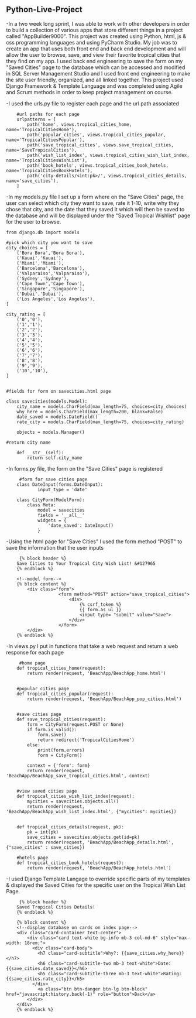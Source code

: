 ## Python-Live-Project
-In a two week long sprint, I was able to work with other developers in order to build a collection of various apps that store different things in a project called "AppBuilder9000". This project was created using Python, html, js & css programming languages and using PyCharm Studio. My job was to create an app that uses both front end and back end development and will allow the user to browse, save, and view their favorite tropical cities that they find on my app. I used back end engineering to save the form on my "Saved Cities" page to the database which can be accessed and modified in SQL Server Management Studio and I used front end engineering to make the site user friendly, organized, and all linked together. This project used Django Framework & Template Language and was completed using Agile and Scrum methods in order to keep project management on course. 

 -I used the urls.py file to register each page and the url path associated 
   
        #url paths for each page
        urlpatterns = [
            path('home', views.tropical_cities_home, name='TropicalCitiesHome'),
            path('popular_cities', views.tropical_cities_popular, name='TropicalCitiesPopular'),
            path('save_tropical_cities', views.save_tropical_cities, name='SaveTropicalCities'),
            path('wish_list_index', views.tropical_cities_wish_list_index, name='TropicalCitiesWishList'),
            path('book_hotels', views.tropical_cities_book_hotels, name='TropicalCitiesBookHotels'),
            path('city-details/<int:pk>/', views.tropical_cities_details, name='save_cities'),
        ]
        

-In my models.py file I set up a form where on the "Save Cities" page, the user can select which city they want to save, rate it 1-10, write why they chose that city, and the date that they saved it which will then be saved to the database and will be displayed under the "Saved Tropical Wishlist" page for the user to browse.

    from django.db import models

    #pick which city you want to save
    city_choices = [
        ('Bora Bora','Bora Bora'),
        ('Kauai','Kauai'),
        ('Miami','Miami'),
        ('Barcelona','Barcelona'),
        ('Valparaiso','Valparaiso'),
        ('Sydney','Sydney'),
        ('Cape Town','Cape Town'),
        ('Singapore','Singapore'),
        ('Dubai','Dubai'),
        ('Los Angeles','Los Angeles'),
    ]

    city_rating = [
        ('0','0'),
        ('1','1'),
        ('2','2'),
        ('3','3'),
        ('4','4'),
        ('5','5'),
        ('6','6'),
        ('7','7'),
        ('8','8'),
        ('9','9'),
        ('10','10'),
    ]


    #fields for form on savecities.html page

    class savecities(models.Model):
        city_name = models.CharField(max_length=75, choices=city_choices)
        why_here = models.CharField(max_length=200, blank=False)
        date_saved = models.DateField()
        rate_city = models.CharField(max_length=75, choices=city_rating)

        objects = models.Manager()

    #return city name

        def __str__(self):
            return self.city_name
            
   -In forms.py file, the form on the "Save Cities" page is registered 
   
         #form for save cities page
        class DateInput(forms.DateInput):
                input_type = 'date'

        class CityForm(ModelForm):
            class Meta:
                model = savecities
                fields = '__all__'
                widgets = {
                    'date_saved': DateInput()
                }
            
   -Using the html page for "Save Cities" I used the form method "POST" to save the information that the user inputs
   
         {% block header %}
        Save Cities to Your Tropical City Wish List! &#127965
        {% endblock %}

        <!--model form-->
        {% block content %}
            <div class="form">
                        <form method="POST" action="save_tropical_cities">
                            <div>
                                {% csrf_token %}
                                {{ form.as_ul }}
                                <input type= "submit" value="Save">
                            </div>
                        </form>
            </div>
        {% endblock %}
                
   -In views.py I put in functions that take a web request and return a web response for each page
   
         #home page
        def tropical_cities_home(request):
            return render(request, 'BeachApp/BeachApp_home.html')


        #popular cities page
        def tropical_cities_popular(request):
            return render(request, 'BeachApp/BeachApp_pop_cities.html')


        #save cities page
        def save_tropical_cities(request):
            form = CityForm(request.POST or None)
            if form.is_valid():
                form.save()
                return redirect('TropicalCitiesHome')
            else:
                print(form.errors)
                form = CityForm()

            context = {'form': form}
            return render(request, 'BeachApp/BeachApp_save_tropical_cities.html', context)


        #view saved cities page
        def tropical_cities_wish_list_index(request):
            mycities = savecities.objects.all()
            return render(request, 'BeachApp/BeachApp_wish_list_index.html', {"mycities": mycities})


        def tropical_cities_details(request, pk):
            pk = int(pk)
            save_cities = savecities.objects.get(id=pk)
            return render(request, 'BeachApp/BeachApp_details.html', {"save_cities" : save_cities})

        #hotels page
        def tropical_cities_book_hotels(request):
            return render(request, 'BeachApp/BeachApp_hotels.html')


   -I used Django Template Langage to override specific parts of my templates & displayed the Saved Cities for the specific user on the Tropical Wish List Page.
        
         {% block header %}
        Saved Tropical Cities Details!
        {% endblock %}

        {% block content %}
        <!--display database on cards on index page-->
        <div class="card-container text-center">
            <div class="card text-white bg-info mb-3 col-md-6" style="max-width: 18rem;">
              <div class="card-body">
                <h7 class="card-subtitle">Why?: {{save_cities.why_here}}</h7>
                <h6 class="card-subtitle-two mb-3 text-white">Date: {{save_cities.date_saved}}</h6>
                <h5 class="card-subtitle-three mb-3 text-white">Rating: {{save_cities.rate_city}}</h5>
              </div>
                <a class="btn btn-danger btn-lg btn-block" href="javascript:history.back(-1)" role="button">Back</a>
            </div>
        </div>
        {% endblock %}
